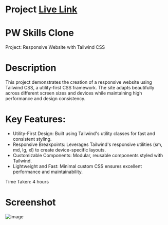 # Project  [Live Link](https://rode-com-web-clone.vercel.app/)

# PW Skills Clone

Project: Responsive Website with Tailwind CSS


# Description

This project demonstrates the creation of a responsive website using Tailwind CSS, a utility-first CSS framework. The site adapts beautifully across different screen sizes and devices while maintaining high performance and design consistency.

# Key Features:

* Utility-First Design: Built using Tailwind's utility classes for fast and consistent styling.
* Responsive Breakpoints: Leverages Tailwind's responsive utilities (sm, md, lg, xl) to create device-specific layouts.
* Customizable Components: Modular, reusable components styled with Tailwind.
* Lightweight and Fast: Minimal custom CSS ensures excellent performance and maintainability.

Time Taken: 4 hours

# Screenshot

![image](Screenshot.png)
